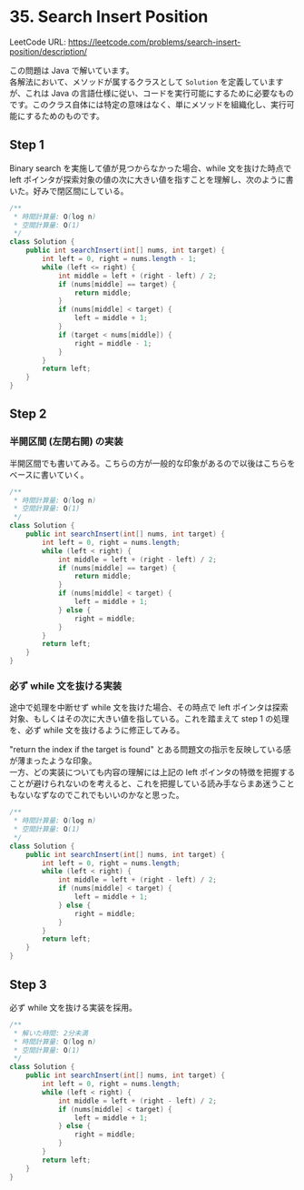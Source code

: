 # 35. Search Insert Position

LeetCode URL: https://leetcode.com/problems/search-insert-position/description/

この問題は Java で解いています。  
各解法において、メソッドが属するクラスとして `Solution` を定義していますが、これは Java の言語仕様に従い、コードを実行可能にするために必要なものです。このクラス自体には特定の意味はなく、単にメソッドを組織化し、実行可能にするためのものです。

## Step 1

Binary search を実施して値が見つからなかった場合、while 文を抜けた時点で left ポインタが探索対象の値の次に大きい値を指すことを理解し、次のように書いた。好みで閉区間にしている。

```java
/**
 * 時間計算量: O(log n)
 * 空間計算量: O(1)
 */
class Solution {
    public int searchInsert(int[] nums, int target) {
        int left = 0, right = nums.length - 1;
        while (left <= right) {
            int middle = left + (right - left) / 2;
            if (nums[middle] == target) {
                return middle;
            }
            if (nums[middle] < target) {
                left = middle + 1;
            }
            if (target < nums[middle]) {
                right = middle - 1;
            }
        }
        return left;
    }
}
```

## Step 2

### 半開区間 (左閉右開) の実装

半開区間でも書いてみる。こちらの方が一般的な印象があるので以後はこちらをベースに書いていく。

```java
/**
 * 時間計算量: O(log n)
 * 空間計算量: O(1)
 */
class Solution {
    public int searchInsert(int[] nums, int target) {
        int left = 0, right = nums.length;
        while (left < right) {
            int middle = left + (right - left) / 2;
            if (nums[middle] == target) {
                return middle;
            }
            if (nums[middle] < target) {
                left = middle + 1;
            } else {
                right = middle;
            }
        }
        return left;
    }
}
```

### 必ず while 文を抜ける実装

途中で処理を中断せず while 文を抜けた場合、その時点で left ポインタは探索対象、もしくはその次に大きい値を指している。これを踏まえて step 1 の処理を、必ず while 文を抜けるように修正してみる。  

"return the index if the target is found" とある問題文の指示を反映している感が薄まったような印象。  
一方、どの実装についても内容の理解には上記の left ポインタの特徴を把握することが避けられないのを考えると、これを把握している読み手ならまあ迷うこともないなずなのでこれでもいいのかなと思った。

```java
/**
 * 時間計算量: O(log n)
 * 空間計算量: O(1)
 */
class Solution {
    public int searchInsert(int[] nums, int target) {
        int left = 0, right = nums.length;
        while (left < right) {
            int middle = left + (right - left) / 2;
            if (nums[middle] < target) {
                left = middle + 1;
            } else {
                right = middle;
            }
        }
        return left;
    }
}
```

## Step 3

必ず while 文を抜ける実装を採用。

```java
/**
 * 解いた時間: 2分未満
 * 時間計算量: O(log n)
 * 空間計算量: O(1)
 */
class Solution {
    public int searchInsert(int[] nums, int target) {
        int left = 0, right = nums.length;
        while (left < right) {
            int middle = left + (right - left) / 2;
            if (nums[middle] < target) {
                left = middle + 1;
            } else {
                right = middle;
            }
        }
        return left;
    }
}
```
